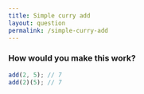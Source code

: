 ```yaml
---
title: Simple curry add
layout: question
permalink: /simple-curry-add
---
```


### How would you make this work?

```javascript
add(2, 5); // 7
add(2)(5); // 7
```
